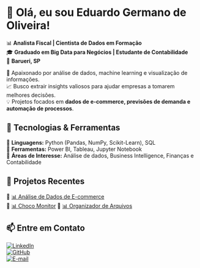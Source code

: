 # 👋 Olá, eu sou Eduardo Germano de Oliveira!  

📊 **Analista Fiscal | Cientista de Dados em Formação**  
🎓 **Graduado em Big Data para Negócios | Estudante de Contabilidade**  
📍 **Barueri, SP**  

🚀 Apaixonado por análise de dados, machine learning e visualização de informações.  
📈 Busco extrair insights valiosos para ajudar empresas a tomarem melhores decisões.  
💡 Projetos focados em **dados de e-commerce, previsões de demanda e automação de processos**.  

## 🔧 Tecnologias & Ferramentas  
📌 **Linguagens:** Python (Pandas, NumPy, Scikit-Learn), SQL  
📌 **Ferramentas:** Power BI, Tableau, Jupyter Notebook  
📌 **Áreas de Interesse:** Análise de dados, Business Intelligence, Finanças e Contabilidade  

## 📂 Projetos Recentes  
🔹 [📊 Análise de Dados de E-commerce](https://github.com/EduardoGermanoOliveira/ecommerce-data-analysis)  
🔹 [📊 Choco Monitor](https://github.com/choco-tech) 
🔹 [📊 Organizador de Arquivos](https://github.com/EduardoGermanoOliveira/organizador-de-arquivos) 


  

## 📫 Entre em Contato  
[![LinkedIn](https://img.shields.io/badge/-LinkedIn-0077B5?style=for-the-badge&logo=linkedin&logoColor=white)](https://www.linkedin.com/in/eduardo-germano-de-oliveira-1461a0171/)  
[![GitHub](https://img.shields.io/badge/-GitHub-181717?style=for-the-badge&logo=github&logoColor=white)](https://github.com/EduardoGermanoOliveira)  
[![E-mail](https://img.shields.io/badge/-E--mail-D14836?style=for-the-badge&logo=gmail&logoColor=white)](mailto:eduardoger21@gmail.com)  
